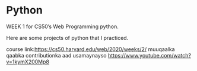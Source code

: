 # Python

WEEK 1 for CS50’s Web Programming python.

Here are some projects of python that I practiced.

course link:https://cs50.harvard.edu/web/2020/weeks/2/
muuqaalka qaabka contributionka aad usamaynayso https://www.youtube.com/watch?v=1kymX200Mp8
